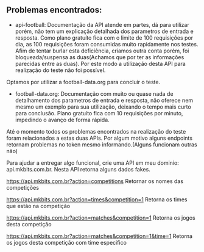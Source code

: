 ## Problemas encontrados:

- api-football: 
Documentação da API atende em partes, dá para utilizar porém, não tem um explicação detalhada dos parametros de entrada e resposta.
Como plano gratuíto fica com o limite de 100 requisições por dia, as 100 requisições foram consumidas muito rapidamente nos testes.
Afim de tentar burlar esta deficiência, criamos outra conta porém, foi bloqueada/suspensa as duas(Achamos que por ter as informações parecidas entre as duas).
Por este modo a utilização desta API para realização do teste não foi possível.

Optamos por utilizar a football-data.org para concluir o teste.

- football-data.org: 
Documentação com muito ou quase nada de detalhamento dos parametros de entrada e resposta, não oferece nem mesmo um exemplo para sua utilização, deixando o tempo mais curto para conclusão.
Plano gratuíto fica com 10 requisições por minuto, impedindo o avanço de forma rápida.

Até o momento todos os problemas encontrados na realização do teste foram relacionados a estas duas APIs.
Por algum motivo alguns endpoints retornam problemas no token mesmo informando.(Alguns funcionam outras não)

Para ajudar a entregar algo funcional, crie uma API em meu dominio: api.mkbits.com.br.
Nesta API retorna alguns dados fakes.

https://api.mkbits.com.br?action=competitions
Retornar os nomes das competições

https://api.mkbits.com.br?action=times&competition=1
Retorna os times que estão na competição

https://api.mkbits.com.br?action=matches&competition=1
Retorna os jogos desta competição

https://api.mkbits.com.br?action=matches&competition=1&time=1
Retorna os jogos desta competição com time especifico
